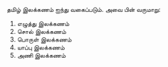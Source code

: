 தமிழ் இலக்கணம் ஐந்து வகைப்படும்.  அவை பின் வருமாறு:

1. எழுத்து இலக்கணம்
2. சொல் இலக்கணம்
3. பொருள் இலக்கணம்
4. யாப்பு இலக்கணம்
5. அணி இலக்கணம்
   
